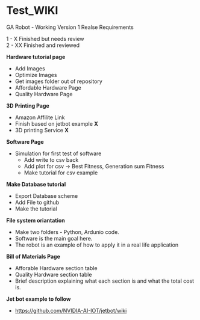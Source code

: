 # Test_WIKI

GA Robot - Working Version 1 Realse Requirements

1 - X Finished but needs review <br>
2 - XX Finished and reviewed

<b>Hardware tutorial page</b>
 - Add Images
 - Optimize Images
 - Get images folder out of repository
 - Affordable Hardware Page
 - Quality Hardware Page
 
 
 <b>3D Printing Page</b>
  - Amazon Affilite Link
  - Finish based on jetbot example <b>X</b>
  - 3D printing Service <b>X</b>
  
  <b>Software Page</b> 
  - Simulation for first test of software 
      - Add write to csv back
      - Add plot for csv -> Best Fitness, Generation sum Fitness
      - Make tutorial for csv example
     
   <b>Make Database tutorial</b>
   - Export Database scheme
   - Add File to github
   - Make the tutorial
 
 <b>File system oriantation</b>
  - Make two folders - Python, Ardunio code.
  - Software is the main goal here.
  - The robot is an example of how to apply it in a real life application
  
  <b>Bill of Materials Page</b>
  - Afforable Hardware section table
  - Quality Hardware section table
  - Brief description explaining what each section is and what the total cost is.
 
 <b> Jet bot example to follow</b>
  - https://github.com/NVIDIA-AI-IOT/jetbot/wiki
  
  
  
